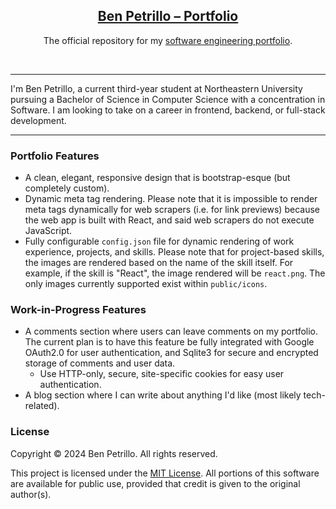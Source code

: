 <p align="center">
  <h2 style="text-align: center; text-decoration: underline">
      Ben Petrillo – Portfolio
  </h2>
</p>

<p align="center">
    The official repository for my <a href="https://benpetrillo.dev">software engineering portfolio</a>.
</p>

<p style="text-align: center">
    <img src="https://img.shields.io/badge/Made%20With%20React.js-blue?style=for-the-badge&logo=react&logoColor=white" alt=""/>
    <img src="https://img.shields.io/badge/Supports%20-Node.js%20v22+-gray.svg?colorA=61c265&colorB=4CAF50&style=for-the-badge&logo=java&logoColor=white" alt=""/>
</p>

---

I'm Ben Petrillo, a current third-year student at Northeastern University pursuing a Bachelor 
of Science in Computer Science with a concentration in Software. I am looking to take on a career
in frontend, backend, or full-stack development.

---

### Portfolio Features
- A clean, elegant, responsive design that is bootstrap-esque (but completely custom).
- Dynamic meta tag rendering. Please note that it is impossible to render meta tags dynamically for
  web scrapers (i.e. for link previews) because the web app is built with React, and said
  web scrapers do not execute JavaScript.
- Fully configurable `config.json` file for dynamic rendering of work experience, projects, and 
  skills. Please note that for project-based skills, the images are rendered based on the name
  of the skill itself. For example, if the skill is "React", the image rendered will be `react.png`.
  The only images currently supported exist within `public/icons`.

### Work-in-Progress Features
- A comments section where users can leave comments on my portfolio. The current plan is to have
  this feature be fully integrated with Google OAuth2.0 for user authentication, and Sqlite3 for
  secure and encrypted storage of comments and user data.
  - Use HTTP-only, secure, site-specific cookies for easy user authentication.
- A blog section where I can write about anything I'd like (most likely tech-related).

### License

Copyright © 2024 Ben Petrillo. All rights reserved.

This project is licensed under the [MIT License](https://www.mit.edu/~amini/LICENSE.md).
All portions of this software are available for public use, provided that credit is given to the original author(s).